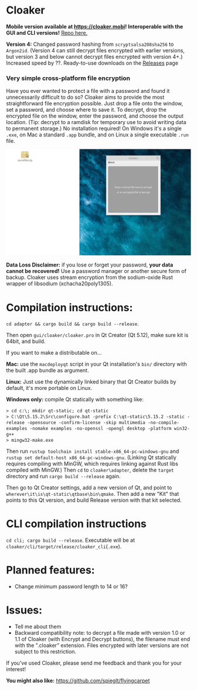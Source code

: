 # Cloaker

**Mobile version available at https://cloaker.mobi! Interoperable with the GUI and CLI versions!** [Repo here.](https://github.com/spieglt/CloakerMobile)

**Version 4:** Changed password hashing from `scryptsalsa208sha256` to `Argon2id`. (Version 4 can still decrypt files encrypted with earlier versions, but version 3 and below cannot decrypt files encrypted with version 4+.) Increased speed by ??. 
Ready-to-use downloads on the [Releases](https://github.com/spieglt/Cloaker/releases) page

### Very simple cross-platform file encryption

Have you ever wanted to protect a file with a password and found it unnecessarily difficult to do so? Cloaker aims to provide the most straightforward file encryption possible. Just drop a file onto the window, set a password, and choose where to save it. To decrypt, drop the encrypted file on the window, enter the password, and choose the output location. (Tip: decrypt to a ramdisk for temporary use to avoid writing data to permanent storage.) No installation required! On Windows it's a single `.exe`, on Mac a standard `.app` bundle, and on Linux a single executable `.run` file.

![Demo](demo.gif)

**Data Loss Disclaimer:** if you lose or forget your password, **your data cannot be recovered!** Use a password manager or another secure form of backup. Cloaker uses stream encryption from the sodium-oxide Rust wrapper of libsodium (xchacha20poly1305).

# Compilation instructions:
`cd adapter && cargo build && cargo build --release`. 

Then open `gui/cloaker/cloaker.pro` in Qt Creator (Qt 5.12), make sure kit is 64bit, and build.

If you want to make a distributable on... 

**Mac:** use the `macdeployqt` script in your Qt installation's `bin/` directory with the built .app bundle as argument.

**Linux:** Just use the dynamically linked binary that Qt Creator builds by default, it's more portable on Linux.

**Windows only:** compile Qt statically with something like:
```
> cd c:\; mkdir qt-static; cd qt-static
> C:\Qt\5.15.2\Src\configure.bat -prefix C:\qt-static\5.15.2 -static -release -opensource -confirm-license -skip multimedia -no-compile-examples -nomake examples -no-openssl -opengl desktop -platform win32-g++
> mingw32-make.exe
```

Then run `rustup toolchain install stable-x86_64-pc-windows-gnu` and `rustup set default-host x86_64-pc-windows-gnu`. (Linking Qt statically requires compiling with MinGW, which requires linking against Rust libs compiled with MinGW.) Then `cd` to `cloaker\adapter`, delete the `target` directory and run `cargo build --release` again.

Then go to Qt Creator settings, add a new version of Qt, and point to `wherever\it\is\qt-static\qtbase\bin\qmake`. Then add a new "Kit" that points to this Qt version, and build Release version with that kit selected.

# CLI compilation instructions
`cd cli; cargo build --release`. Executable will be at `cloaker/cli/target/release/cloaker_cli`(`.exe`).

# Planned features:
- Change minimum password length to 14 or 16?

# Issues:
- Tell me about them
- Backward compatibility note: to decrypt a file made with version 1.0 or 1.1 of Cloaker (with Encrypt and Decrypt buttons), the filename must end with the ".cloaker" extension. Files encrypted with later versions are not subject to this restriction.

If you've used Cloaker, please send me feedback and thank you for your interest!

**You might also like:** https://github.com/spieglt/flyingcarpet

